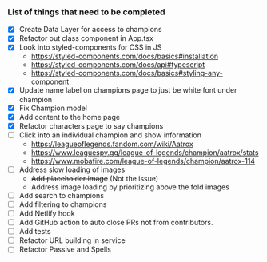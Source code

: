 ### List of things that need to be completed

- [x] Create Data Layer for access to champions
- [x] Refactor out class component in App.tsx
- [x] Look into styled-components for CSS in JS
    - https://styled-components.com/docs/basics#installation
    - https://styled-components.com/docs/api#typescript
    - https://styled-components.com/docs/basics#styling-any-component
- [x] Update name label on champions page to just be white font under champion
- [x] Fix Champion model
- [x] Add content to the home page
- [x] Refactor characters page to say champions 
- [ ] Click into an individual champion and show information
    - https://leagueoflegends.fandom.com/wiki/Aatrox
    - https://www.leaguespy.gg/league-of-legends/champion/aatrox/stats
    - https://www.mobafire.com/league-of-legends/champion/aatrox-114
- [ ] Address slow loading of images
    - <del>Add placeholder image</del> (Not the issue)
    - Address image loading by prioritizing above the fold images
- [ ] Add search to champions
- [ ] Add filtering to champions
- [ ] Add Netlify hook
- [ ] Add GitHub action to auto close PRs not from contributors.
- [ ] Add tests
- [ ] Refactor URL building in service
- [ ] Refactor Passive and Spells